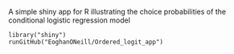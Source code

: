 A simple shiny app for R illustrating the choice probabilities of the conditional logistic regression model

```
library("shiny")  
runGitHub("EoghanONeill/Ordered_logit_app")

```

